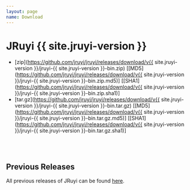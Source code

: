 ```yaml
---
layout: page
name: Download
---
```


# JRuyi {{ site.jruyi-version }}

* [zip](https://github.com/jruyi/jruyi/releases/download/v{{ site.jruyi-version }}/jruyi-{{ site.jruyi-version }}-bin.zip) [[MD5](https://github.com/jruyi/jruyi/releases/download/v{{ site.jruyi-version }}/jruyi-{{ site.jruyi-version }}-bin.zip.md5)] [[SHA1](https://github.com/jruyi/jruyi/releases/download/v{{ site.jruyi-version }}/jruyi-{{ site.jruyi-version }}-bin.zip.sha1)]
* [tar.gz](https://github.com/jruyi/jruyi/releases/download/v{{ site.jruyi-version }}/jruyi-{{ site.jruyi-version }}-bin.tar.gz) [[MD5](https://github.com/jruyi/jruyi/releases/download/v{{ site.jruyi-version }}/jruyi-{{ site.jruyi-version }}-bin.tar.gz.md5)] [[SHA1](https://github.com/jruyi/jruyi/releases/download/v{{ site.jruyi-version }}/jruyi-{{ site.jruyi-version }}-bin.tar.gz.sha1)]

<br><br>
## Previous Releases

All previous releases of JRuyi can be found [here](https://github.com/jruyi/jruyi/releases).


